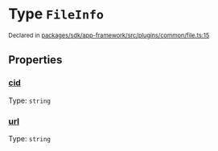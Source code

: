 # Type `FileInfo`
<sub>Declared in [packages/sdk/app-framework/src/plugins/common/file.ts:15](https://github.com/dxos/dxos/blob/4d6eae504/packages/sdk/app-framework/src/plugins/common/file.ts#L15)</sub>




## Properties
### [cid](https://github.com/dxos/dxos/blob/4d6eae504/packages/sdk/app-framework/src/plugins/common/file.ts#L17)
Type: <code>string</code>




### [url](https://github.com/dxos/dxos/blob/4d6eae504/packages/sdk/app-framework/src/plugins/common/file.ts#L16)
Type: <code>string</code>





